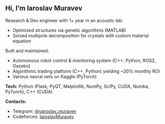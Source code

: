 ## Hi, I’m Iaroslav Muravev

Research & Dev engineer with 1+ year in an acoustic lab:  
- Optimized structures via genetic algorithms (MATLAB)  
- Solved multipole decomposition for crystals with custom material equation  

Built and maintained:  
- Autonomous robot control & monitoring system (C++, Python, ROS2, Gazebo)  
- Algorithmic trading platform (C++, Python) yielding ~20% monthly ROI  
- Various neural nets on Kaggle (PyTorch)  

**Tech:** Python (Flask, PyQT, Matplotlib, NumPy, SciPy, CUDA, Numba, PyTorch), C++ (CUDA) 

**Contacts:**  
- Telegram: [@yaroslav_muravev](https://t.me/yaroslav_muravev)  
- Codeforces: [IaroslavMuravev](https://codeforces.com/profile/IaroslavMuravev)  
